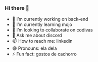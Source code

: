 ### Hi there 👋



- 🔭 I’m currently working on back-end
- 🌱 I’m currently learning mojo
- 👯 I’m looking to collaborate on codivas
- 💬 Ask me about discord
- 📫 How to reach me: linkedin 
- 😄 Pronouns: ela dela
- ⚡ Fun fact: gostos de cachorro

